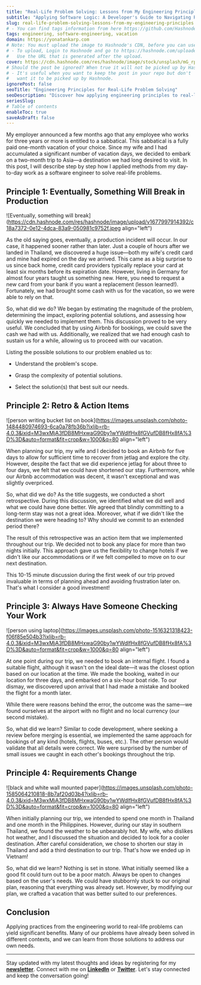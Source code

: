 ```yaml
---
title: "Real-Life Problem Solving: Lessons from My Engineering Principles"
subtitle: "Applying Software Logic: A Developer's Guide to Navigating Real-World Adventures"
slug: real-life-problem-solving-lessons-from-my-engineering-principles
# - You can find tags information from here https://github.com/Hashnode/support/blob/main/misc/tags.json
tags: engineering, software-engineering, vacation
domain: https://yonatankarp.com
# Note: You must upload the image to Hashnode's CDN, before you can use it here.
# - To upload, Login to Hashnode and go to https://hashnode.com/uploader
#   Use the URL that is generated after the upload.
cover: https://cdn.hashnode.com/res/hashnode/image/stock/unsplash/mG_rp41aYqM/upload/c005903413ae12d6b9077e52e6e2d85a.jpeg
# Should the post be ignored? When true it will not be picked up by Hashnode.
# - It's useful when you want to keep the post in your repo but don't
#   want it to be picked up by Hashnode.
ignorePost: false
seoTitle: "Engineering Principles for Real-Life Problem Solving"
seoDescription: "Discover how applying engineering principles to real-life situations can enhance problem-solving skills. Learn valuable lessons from my vacation experiences"
seriesSlug:
# Table of contents
enableToc: true
saveAsDraft: false
---
```



My employer announced a few months ago that any employee who works for three years or more is entitled to a sabbatical. This sabbatical is a fully paid one-month vacation of your choice. Since my wife and I had accumulated a significant number of vacation days, we decided to embark on a two-month trip to Asia—a destination we had long desired to visit. In this post, I will describe step by step how I applied methods from my day-to-day work as a software engineer to solve real-life problems.

## Principle 1: Eventually, Something Will Break in Production

![Eventually, something will break](https://cdn.hashnode.com/res/hashnode/image/upload/v1677997914392/c18a7372-0e12-4dca-83a9-050981c9752f.jpeg align="left")

As the old saying goes, eventually, a production incident will occur. In our case, it happened sooner rather than later. Just a couple of hours after we landed in Thailand, we discovered a huge issue—both my wife's credit card and mine had expired on the day we arrived. This came as a big surprise to us since back home, credit card providers typically replace your card at least six months before its expiration date. However, living in Germany for almost four years taught us something new. Here, you need to request a new card from your bank if you want a replacement (lesson learned!). Fortunately, we had brought some cash with us for the vacation, so we were able to rely on that.

So, what did we do? We began by estimating the magnitude of the problem, determining the impact, exploring potential solutions, and assessing how quickly we needed to implement them. This discussion proved to be very useful. We concluded that by using Airbnb for bookings, we could save the cash we had with us. Additionally, we realized that we had enough cash to sustain us for a while, allowing us to proceed with our vacation.

Listing the possible solutions to our problem enabled us to:

* Understand the problem's scope.
    
* Grasp the complexity of potential solutions.
    
* Select the solution(s) that best suit our needs.
    

## Principle 2: Retro & Action Items

![person writing bucket list on book](https://images.unsplash.com/photo-1484480974693-6ca0a78fb36b?ixlib=rb-4.0.3&ixid=M3wxMjA3fDB8MHxwaG90by1wYWdlfHx8fGVufDB8fHx8fA%3D%3D&auto=format&fit=crop&w=1000&q=80 align="left")

When planning our trip, my wife and I decided to book an Airbnb for five days to allow for sufficient time to recover from jetlag and explore the city. However, despite the fact that we did experience jetlag for about three to four days, we felt that we could have shortened our stay. Furthermore, while our Airbnb accommodation was decent, it wasn't exceptional and was slightly overpriced.

So, what did we do? As the title suggests, we conducted a short retrospective. During this discussion, we identified what we did well and what we could have done better. We agreed that blindly committing to a long-term stay was not a great idea. Moreover, what if we didn't like the destination we were heading to? Why should we commit to an extended period there?

The result of this retrospective was an action item that we implemented throughout our trip. We decided not to book any place for more than two nights initially. This approach gave us the flexibility to change hotels if we didn't like our accommodations or if we felt compelled to move on to our next destination.

This 10-15 minute discussion during the first week of our trip proved invaluable in terms of planning ahead and avoiding frustration later on. That's what I consider a good investment!

## Principle 3: Always Have Someone Checking Your Work

![person using laptop](https://images.unsplash.com/photo-1516321318423-f06f85e504b3?ixlib=rb-4.0.3&ixid=M3wxMjA3fDB8MHxwaG90by1wYWdlfHx8fGVufDB8fHx8fA%3D%3D&auto=format&fit=crop&w=1000&q=80 align="left")

At one point during our trip, we needed to book an internal flight. I found a suitable flight, although it wasn't on the ideal date—it was the closest option based on our location at the time. We made the booking, waited in our location for three days, and embarked on a six-hour boat ride. To our dismay, we discovered upon arrival that I had made a mistake and booked the flight for a month later.

While there were reasons behind the error, the outcome was the same—we found ourselves at the airport with no flight and no local currency (our second mistake).

So, what did we learn? Similar to code development, where seeking a review before merging is essential, we implemented the same approach for bookings of any kind (hotels, flights, buses, etc.). The other person would validate that all details were correct. We were surprised by the number of small issues we caught in each other's bookings throughout the trip.

## Principle 4: Requirements Change

![black and white wall mounted paper](https://images.unsplash.com/photo-1585064210818-8b7af20d03b4?ixlib=rb-4.0.3&ixid=M3wxMjA3fDB8MHxwaG90by1wYWdlfHx8fGVufDB8fHx8fA%3D%3D&auto=format&fit=crop&w=1000&q=80 align="left")

When initially planning our trip, we intended to spend one month in Thailand and one month in the Philippines. However, during our stay in southern Thailand, we found the weather to be unbearably hot. My wife, who dislikes hot weather, and I discussed the situation and decided to look for a cooler destination. After careful consideration, we chose to shorten our stay in Thailand and add a third destination to our trip. That's how we ended up in Vietnam!

So, what did we learn? Nothing is set in stone. What initially seemed like a good fit could turn out to be a poor match. Always be open to changes based on the user's needs. We could have stubbornly stuck to our original plan, reasoning that everything was already set. However, by modifying our plan, we crafted a vacation that was better suited to our preferences.

## Conclusion

Applying practices from the engineering world to real-life problems can yield significant benefits. Many of our problems have already been solved in different contexts, and we can learn from those solutions to address our own needs.

---

Stay updated with my latest thoughts and ideas by registering for my [**newsletter**](https://yonatankarp.com/newsletter). Connect with me on [**LinkedIn**](https://www.linkedin.com/in/yonatankarp/) or [**Twitter**](https://twitter.com/yonatan_karp). Let's stay connected and keep the conversation going!

